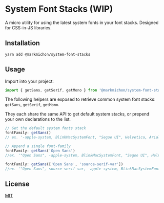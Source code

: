 # System Font Stacks (WIP)

A micro utility for using the latest system fonts in your font stacks. Designed for CSS-in-JS libraries.

## Installation

`yarn add @markmichon/system-font-stacks`

## Usage

Import into your project:

```js
import { getSans, getSerif, getMono } from '@markmichon/system-font-stacks'
```

The following helpers are exposed to retrieve common system font stacks: `getSans`, `getSerif`, `getMono`.

They each share the same API to get default system stacks, or prepend your own declarations to the list.

```js
// Get the default system fonts stack
fontFamily: getSans()
// ex. '-apple-system, BlinkMacSystemFont, "Segoe UI", Helvetica, Arial, sans-serif, "Apple Color Emoji", "Segoe UI Emoji", "Segoe UI Symbol"'

// Append a single font-family
fontFamily: getSans('Open Sans')
//ex. '"Open Sans", -apple-system, BlinkMacSystemFont, "Segoe UI", Helvetica, Arial, sans-serif, "Apple Color Emoji", "Segoe UI Emoji", "Segoe UI Symbol"'

fontFamily: getSans(['Open Sans', 'source-serif-var'])
//ex. '"Open Sans", source-serif-var, -apple-system, BlinkMacSystemFont, "Segoe UI", Helvetica, Arial, sans-serif, "Apple Color Emoji", "Segoe UI Emoji", "Segoe UI Symbol"'
```

## License

[MIT](https://oss.ninja/mit/markmichon/)